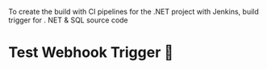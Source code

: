 To create the build with CI pipelines for the .NET project with Jenkins, build trigger for . NET & SQL source code

# Test Webhook Trigger 🚀

